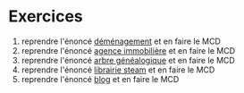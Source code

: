 # Exercices

1. reprendre l'énoncé [déménagement](../../00-data/demenagement.md) et en faire le MCD
2. reprendre l'énoncé [agence immobilière](../../00-data/agence-immobiliere.md) et en faire le MCD
3. reprendre l'énoncé [arbre généalogique](../../00-data/arbre-genealogique.md) et en faire le MCD
4. reprendre l'énoncé [librairie steam](../../00-data/librairie-steam.md) et en faire le MCD
5. reprendre l'énoncé [blog](../../00-data/blog.md) et en faire le MCD
